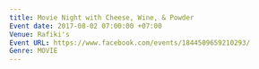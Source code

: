 ```yaml
---
title: Movie Night with Cheese, Wine, & Powder
Event date: 2017-08-02 07:00:00 +07:00
Venue: Rafiki's
Event URL: https://www.facebook.com/events/1844509659210293/
Genre: MOVIE
---
```


